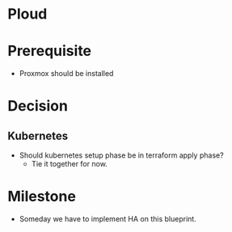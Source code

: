 # Ploud

# Prerequisite
* Proxmox should be installed

# Decision
## Kubernetes
* Should kubernetes setup phase be in terraform apply phase?
  - Tie it together for now. 

# Milestone
* Someday we have to implement HA on this blueprint.